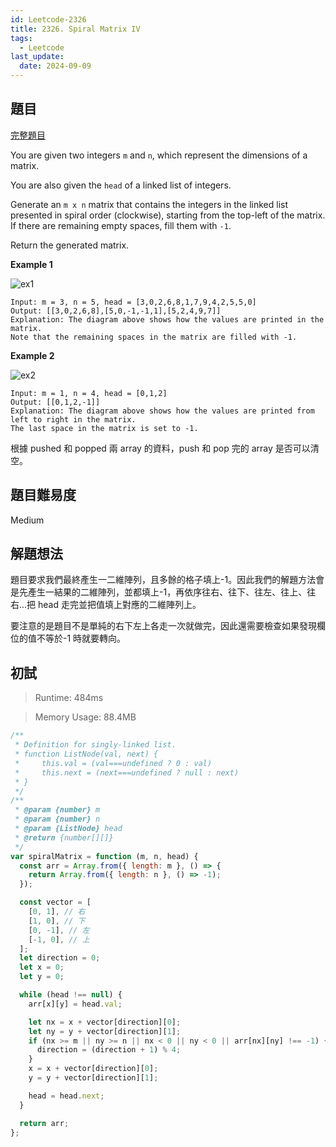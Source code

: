 ```yaml
---
id: Leetcode-2326
title: 2326. Spiral Matrix IV
tags:
  - Leetcode
last_update:
  date: 2024-09-09
---
```


## 題目

[完整題目](https://leetcode.com/problems/spiral-matrix-iv/description/)

You are given two integers `m` and `n`, which represent the dimensions of a matrix.

You are also given the `head` of a linked list of integers.

Generate an `m x n` matrix that contains the integers in the linked list presented in spiral order (clockwise), starting from the top-left of the matrix. If there are remaining empty spaces, fill them with `-1`.

Return the generated matrix.

**Example 1**

![ex1](/img/tutorial/Leetcode/2326/1.jpg)

```
Input: m = 3, n = 5, head = [3,0,2,6,8,1,7,9,4,2,5,5,0]
Output: [[3,0,2,6,8],[5,0,-1,-1,1],[5,2,4,9,7]]
Explanation: The diagram above shows how the values are printed in the matrix.
Note that the remaining spaces in the matrix are filled with -1.
```

**Example 2**

![ex2](/img/tutorial/Leetcode/2326/2.jpg)

```
Input: m = 1, n = 4, head = [0,1,2]
Output: [[0,1,2,-1]]
Explanation: The diagram above shows how the values are printed from left to right in the matrix.
The last space in the matrix is set to -1.
```

根據 pushed 和 popped 兩 array 的資料，push 和 pop 完的 array 是否可以清空。

## 題目難易度

Medium

## 解題想法

題目要求我們最終產生一二維陣列，且多餘的格子填上-1。因此我們的解題方法會是先產生一結果的二維陣列，並都填上-1，再依序往右、往下、往左、往上、往右...把 head 走完並把值填上對應的二維陣列上。

要注意的是題目不是單純的右下左上各走一次就做完，因此還需要檢查如果發現欄位的值不等於-1 時就要轉向。

## 初試

> Runtime: 484ms

> Memory Usage: 88.4MB

```javascript
/**
 * Definition for singly-linked list.
 * function ListNode(val, next) {
 *     this.val = (val===undefined ? 0 : val)
 *     this.next = (next===undefined ? null : next)
 * }
 */
/**
 * @param {number} m
 * @param {number} n
 * @param {ListNode} head
 * @return {number[][]}
 */
var spiralMatrix = function (m, n, head) {
  const arr = Array.from({ length: m }, () => {
    return Array.from({ length: n }, () => -1);
  });

  const vector = [
    [0, 1], // 右
    [1, 0], // 下
    [0, -1], // 左
    [-1, 0], // 上
  ];
  let direction = 0;
  let x = 0;
  let y = 0;

  while (head !== null) {
    arr[x][y] = head.val;

    let nx = x + vector[direction][0];
    let ny = y + vector[direction][1];
    if (nx >= m || ny >= n || nx < 0 || ny < 0 || arr[nx][ny] !== -1) {
      direction = (direction + 1) % 4;
    }
    x = x + vector[direction][0];
    y = y + vector[direction][1];

    head = head.next;
  }

  return arr;
};
```
